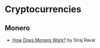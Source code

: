 # Cryptocurrencies

## Monero

* [How Does Monero Work?](https://www.youtube.com/watch?v=cjbHqvr4ffo) by Siraj Raval


